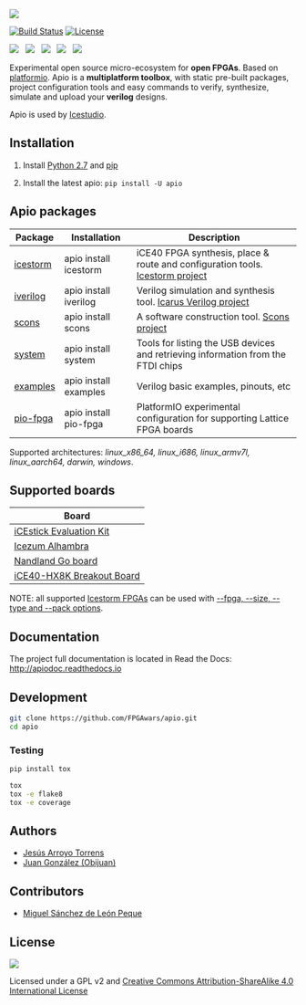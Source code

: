 ![][apio-logo]

[![Build Status](https://travis-ci.org/FPGAwars/apio.svg?branch=develop)](https://travis-ci.org/FPGAwars/apio)
[![License](http://img.shields.io/:license-gpl-blue.svg)](http://opensource.org/licenses/GPL-2.0)

![][linux-logo]
&nbsp;
![][macosx-logo]
&nbsp;
![][windows-logo]
&nbsp;
![][ubuntu-logo]
&nbsp;
![][raspbian-logo]


Experimental open source micro-ecosystem for **open FPGAs**. Based on [platformio](https://github.com/platformio/platformio). Apio is a **multiplatform toolbox**, with static pre-built packages, project configuration tools and easy commands to verify, synthesize, simulate and upload your **verilog** designs.

Apio is used by [Icestudio](https://github.com/FPGAwars/icestudio).

## Installation

1. Install [Python 2.7](https://www.python.org/downloads) and [pip](https://pip.pypa.io)

2. Install the latest apio: ```pip install -U apio```

## Apio packages

| Package | Installation   | Description
|---------|----------------|---------------
| [icestorm](https://github.com/FPGAwars/toolchain-icestorm)  | apio install icestorm | iCE40 FPGA synthesis, place & route and configuration tools. [Icestorm project](http://www.clifford.at/icestorm/)
| [iverilog](https://github.com/FPGAwars/toolchain-iverilog)  | apio install iverilog | Verilog simulation and synthesis tool. [Icarus Verilog project](http://iverilog.icarus.com/)
| [scons](https://github.com/FPGAwars/tool-scons)  | apio install scons | A software construction tool. [Scons project](http://scons.org/)
| [system](https://github.com/FPGAwars/tools-usb-ftdi)  | apio install system | Tools for listing the USB devices and retrieving information from the FTDI chips
| [examples](https://github.com/FPGAwars/apio-examples)  | apio install examples | Verilog basic examples, pinouts, etc
| [pio-fpga](https://github.com/FPGAwars/Platformio-FPGA)  | apio install pio-fpga | PlatformIO experimental configuration for supporting Lattice FPGA boards

Supported architectures: *linux_x86_64, linux_i686, linux_armv7l, linux_aarch64, darwin, windows*.

## Supported boards

| Board
|-------
| [iCEstick Evaluation Kit ](http://www.pighixxx.com/test/portfolio-items/icestick/)
| [Icezum Alhambra](https://github.com/FPGAwars/icezum)
| [Nandland Go board](https://www.nandland.com/goboard/introduction.html)
| [iCE40-HX8K Breakout Board](http://www.latticesemi.com/en/Products/DevelopmentBoardsAndKits/iCE40HX8KBreakoutBoard.aspx)

NOTE: all supported [Icestorm FPGAs](http://www.clifford.at/icestorm/) can be used with [--fpga, --size, --type and --pack options](http://apiodoc.readthedocs.io/en/develop/source/user_guide/code_commands/cmd_build.html#options).

## Documentation

The project full documentation is located in Read the Docs: http://apiodoc.readthedocs.io

## Development

```bash
git clone https://github.com/FPGAwars/apio.git
cd apio
```

### Testing

```bash
pip install tox
```

```bash
tox
tox -e flake8
tox -e coverage
```

## Authors

* [Jesús Arroyo Torrens](https://github.com/Jesus89)
* [Juan González (Obijuan)](https://github.com/Obijuan)

## Contributors

* [Miguel Sánchez de León Peque](https://github.com/peque)

## License
![](https://github.com/FPGAwars/apio/raw/master/doc/bq-logo-cc-sa-small-150px.png)

Licensed under a GPL v2 and [Creative Commons Attribution-ShareAlike 4.0 International License](http://creativecommons.org/licenses/by-sa/4.0/)

[apio-logo]: docs/resources/images/apio-logo-mini.png
[linux-logo]: docs/resources/images/linux.png
[macosx-logo]: docs/resources/images/macosx.png
[windows-logo]: docs/resources/images/windows.png
[ubuntu-logo]: docs/resources/images/ubuntu.png
[raspbian-logo]: docs/resources/images/raspbian.png
[bq-license]: docs/resources/images/bq-logo-cc-sa-small-150px.png

